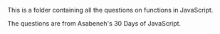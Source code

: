 This is a folder containing all the questions on functions in JavaScript. 

The questions are from Asabeneh's 30 Days of JavaScript. 
